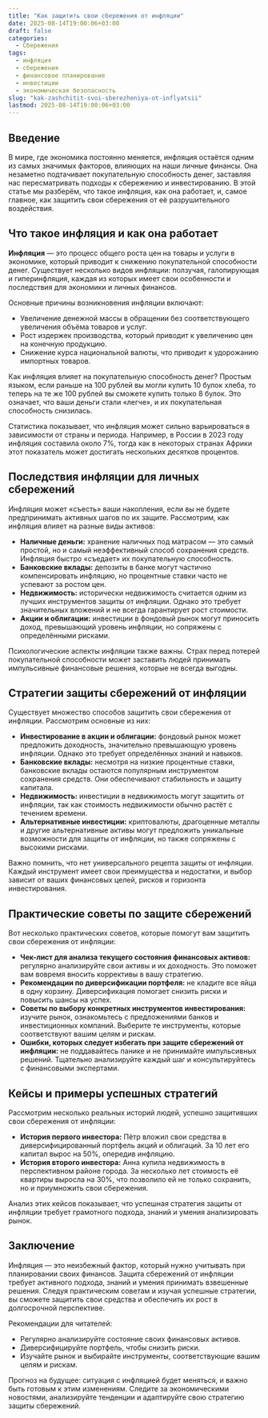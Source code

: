 ```yaml
---
title: "Как защитить свои сбережения от инфляции"
date: 2025-08-14T19:00:06+03:00
draft: false
categories:
  - Сбережения
tags:
  - инфляция
  - сбережения
  - финансовое планирование
  - инвестиции
  - экономическая безопасность
slug: "kak-zashchitit-svoi-sberezheniya-ot-inflyatsii"
lastmod: 2025-08-14T19:00:06+03:00
---
```


## Введение

В мире, где экономика постоянно меняется, инфляция остаётся одним из самых значимых факторов, влияющих на наши личные финансы. Она незаметно подтачивает покупательную способность денег, заставляя нас пересматривать подходы к сбережению и инвестированию. В этой статье мы разберём, что такое инфляция, как она работает, и, самое главное, как защитить свои сбережения от её разрушительного воздействия.

## Что такое инфляция и как она работает

**Инфляция** — это процесс общего роста цен на товары и услуги в экономике, который приводит к снижению покупательной способности денег. Существует несколько видов инфляции: ползучая, галопирующая и гиперинфляция, каждая из которых имеет свои особенности и последствия для экономики и личных финансов.

Основные причины возникновения инфляции включают:

- Увеличение денежной массы в обращении без соответствующего увеличения объёма товаров и услуг.
- Рост издержек производства, который приводит к увеличению цен на конечную продукцию.
- Снижение курса национальной валюты, что приводит к удорожанию импортных товаров.

Как инфляция влияет на покупательную способность денег? Простым языком, если раньше на 100 рублей вы могли купить 10 булок хлеба, то теперь на те же 100 рублей вы сможете купить только 8 булок. Это означает, что ваши деньги стали «легче», и их покупательная способность снизилась.

Статистика показывает, что инфляция может сильно варьироваться в зависимости от страны и периода. Например, в России в 2023 году инфляция составила около 7%, тогда как в некоторых странах Африки этот показатель может достигать нескольких десятков процентов.

## Последствия инфляции для личных сбережений

Инфляция может «съесть» ваши накопления, если вы не будете предпринимать активных шагов по их защите. Рассмотрим, как инфляция влияет на разные виды активов:

- **Наличные деньги:** хранение наличных под матрасом — это самый простой, но и самый неэффективный способ сохранения средств. Инфляция быстро «съедает» их покупательную способность.
- **Банковские вклады:** депозиты в банке могут частично компенсировать инфляцию, но процентные ставки часто не успевают за ростом цен.
- **Недвижимость:** исторически недвижимость считается одним из лучших инструментов защиты от инфляции. Однако это требует значительных вложений и не всегда гарантирует рост стоимости.
- **Акции и облигации:** инвестиции в фондовый рынок могут приносить доход, превышающий уровень инфляции, но сопряжены с определёнными рисками.

Психологические аспекты инфляции также важны. Страх перед потерей покупательной способности может заставить людей принимать импульсивные финансовые решения, которые не всегда выгодны.

## Стратегии защиты сбережений от инфляции

Существует множество способов защитить свои сбережения от инфляции. Рассмотрим основные из них:

- **Инвестирование в акции и облигации:** фондовый рынок может предложить доходность, значительно превышающую уровень инфляции. Однако это требует определённых знаний и навыков.
- **Банковские вклады:** несмотря на низкие процентные ставки, банковские вклады остаются популярным инструментом сохранения средств. Они обеспечивают стабильность и защиту капитала.
- **Недвижимость:** инвестиции в недвижимость могут защитить от инфляции, так как стоимость недвижимости обычно растёт с течением времени.
- **Альтернативные инвестиции:** криптовалюты, драгоценные металлы и другие альтернативные активы могут предложить уникальные возможности для защиты от инфляции, но также сопряжены с высокими рисками.

Важно помнить, что нет универсального рецепта защиты от инфляции. Каждый инструмент имеет свои преимущества и недостатки, и выбор зависит от ваших финансовых целей, рисков и горизонта инвестирования.

## Практические советы по защите сбережений

Вот несколько практических советов, которые помогут вам защитить свои сбережения от инфляции:

- **Чек-лист для анализа текущего состояния финансовых активов:** регулярно анализируйте свои активы и их доходность. Это поможет вам вовремя вносить коррективы в вашу стратегию.
- **Рекомендации по диверсификации портфеля:** не кладите все яйца в одну корзину. Диверсификация помогает снизить риски и повысить шансы на успех.
- **Советы по выбору конкретных инструментов инвестирования:** изучите рынок, ознакомьтесь с предложениями банков и инвестиционных компаний. Выберите те инструменты, которые соответствуют вашим целям и рискам.
- **Ошибки, которых следует избегать при защите сбережений от инфляции:** не поддавайтесь панике и не принимайте импульсивных решений. Тщательно анализируйте каждый шаг и консультируйтесь с финансовыми экспертами.

## Кейсы и примеры успешных стратегий

Рассмотрим несколько реальных историй людей, успешно защитивших свои сбережения от инфляции:

- **История первого инвестора:** Пётр вложил свои средства в диверсифицированный портфель акций и облигаций. За 10 лет его капитал вырос на 50%, опередив инфляцию.
- **История второго инвестора:** Анна купила недвижимость в перспективном районе города. За несколько лет стоимость её квартиры выросла на 30%, что позволило ей не только сохранить, но и приумножить свои сбережения.

Анализ этих кейсов показывает, что успешная стратегия защиты от инфляции требует грамотного подхода, знаний и умения анализировать рынок.

## Заключение

Инфляция — это неизбежный фактор, который нужно учитывать при планировании своих финансов. Защита сбережений от инфляции требует активного подхода, знаний и умения принимать взвешенные решения. Следуя практическим советам и изучая успешные стратегии, вы сможете защитить свои средства и обеспечить их рост в долгосрочной перспективе.

Рекомендации для читателей:

- Регулярно анализируйте состояние своих финансовых активов.
- Диверсифицируйте портфель, чтобы снизить риски.
- Изучайте рынок и выбирайте инструменты, соответствующие вашим целям и рискам.

Прогноз на будущее: ситуация с инфляцией будет меняться, и важно быть готовым к этим изменениям. Следите за экономическими новостями, анализируйте тенденции и адаптируйте свою стратегию защиты сбережений.
